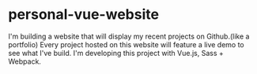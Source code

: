 # personal-vue-website

I'm building a website that will display my recent projects on Github.(like a portfolio)
Every project hosted on this website will feature a live demo to see what I've build.
I'm developing this project with Vue.js, Sass + Webpack. 